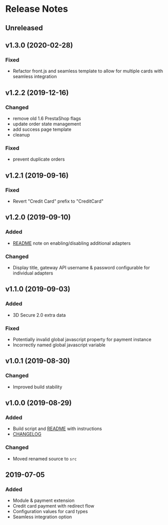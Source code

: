 # Release Notes

## Unreleased

## v1.3.0 (2020-02-28)
### Fixed
- Refactor front.js and seamless template to allow for multiple cards with seamless integration

## v1.2.2 (2019-12-16)
### Changed
- remove old 1.6 PrestaShop flags
- update order state management
- add success page template
- cleanup
### Fixed
- prevent duplicate orders

## v1.2.1 (2019-09-16)
### Fixed
- Revert "Credit Card" prefix to "CreditCard"

## v1.2.0 (2019-09-10)
### Added
- [README](README.md) note on enabling/disabling additional adapters
### Changed
- Display title, gateway API username & password configurable for individual adapters

## v1.1.0 (2019-09-03)
### Added
- 3D Secure 2.0 extra data
### Fixed
- Potentially invalid global javascript property for payment instance 
- Incorrectly named global javascript variable 

## v1.0.1 (2019-08-30)
### Changed
- Improved build stability

## v1.0.0 (2019-08-29)
### Added
- Build script and [README](README.md) with instructions
- [CHANGELOG](CHANGELOG.md)
### Changed
- Moved renamed source to `src`

## 2019-07-05
### Added
- Module & payment extension
- Credit card payment with redirect flow
- Configuration values for card types
- Seamless integration option
